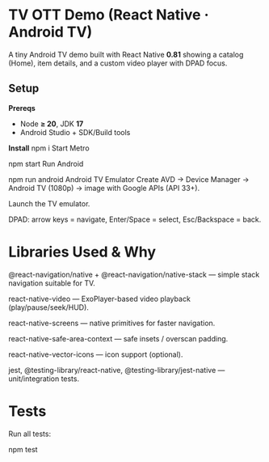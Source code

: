 # TV OTT Demo (React Native · Android TV)

A tiny Android TV demo built with React Native **0.81** showing a catalog (Home), item details, and a custom video player with DPAD focus.

## Setup

**Prereqs**
- Node **≥ 20**, JDK **17**
- Android Studio + SDK/Build tools

**Install**
npm i
Start Metro

npm start
Run Android

npm run android
Android TV Emulator
Create AVD → Device Manager → Android TV (1080p) → image with Google APIs (API 33+).

Launch the TV emulator.

DPAD: arrow keys = navigate, Enter/Space = select, Esc/Backspace = back.

# Libraries Used & Why
@react-navigation/native + @react-navigation/native-stack — simple stack navigation suitable for TV.

react-native-video — ExoPlayer-based video playback (play/pause/seek/HUD).

react-native-screens — native primitives for faster navigation.

react-native-safe-area-context — safe insets / overscan padding.

react-native-vector-icons — icon support (optional).

jest, @testing-library/react-native, @testing-library/jest-native — unit/integration tests.

# Tests
Run all tests:

npm test




